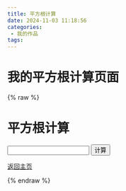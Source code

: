 ```yaml
---
title: 平方根计算
date: 2024-11-03 11:18:56
categories:
 - 我的作品
tags:
---
```


# 我的平方根计算页面

{% raw %}
<!DOCTYPE html>
<html lang="en">

<head>
  <meta charset="UTF-8">
  <meta http-equiv="X-UA-Compatible" content="IE=edge">
  <meta name="viewport" content="width=device-width, initial-scale=1.0">
  <title>平方根计算</title>
</head>

<body>
  <h1>平方根计算</h1>
  <input type="number" id="numInput">
  <button onclick="calculate()">计算</button>
  <div id="result"></div>

  <script>
    function calculate() {
      let num = parseFloat(document.getElementById('numInput').value);
      let resultDiv = document.getElementById('result');

      if (num >= 0) {
        let squareRoot = Math.sqrt(num);
        resultDiv.innerHTML = squareRoot;
      } else {
        resultDiv.innerHTML = "输入的数为负数，没有实数平方根";
      }
    }
  </script>
  <a href="/2024/09/23/我的作品/我的作品/">返回主页</a>
  </body>

</html>
{% endraw %}